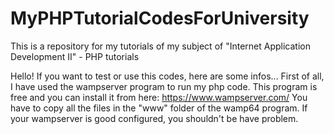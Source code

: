 # MyPHPTutorialCodesForUniversity
 This is a repository for my tutorials of my subject of "Internet Application Development II" - PHP tutorials

Hello!
If you want to test or use this codes, here are some infos...
First of all, I have used the wampserver program to run my php code. This program is free and you can install it from here:
https://www.wampserver.com/
You have to copy all the files in the "www" folder of the wamp64 program. If your wampserver is good configured, you shouldn't be have problem.